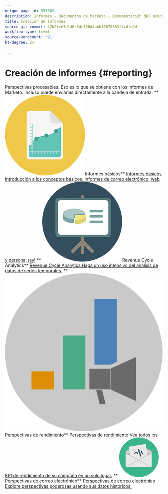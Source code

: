 ```yaml
---
unique-page-id: 557082
description: Informes - Documentos de Marketo - Documentación del producto
title: Creación de informes
source-git-commit: 47b2fee7d146c3dc558d4bbb10070683f4cdfd3d
workflow-type: tm+mt
source-wordcount: '91'
ht-degree: 2%

---
```



# Creación de informes {#reporting}

Perspectivas procesables. Eso es lo que se obtiene con los informes de Marketo. Incluso puede enviarlas directamente a la bandeja de entrada.
** ![Informes básicos](assets/documents-bookmarks-17.png)Informes básicos** [Informes básicos Introducción a los conceptos básicos. Informes de correo electrónico, web y persona, ¡ay!](https://docs.marketo.com/display/DOCS/Basic+Reporting)     ** ![Revenue Cycle Analytics](assets/seo-08.png)Revenue Cycle Analytics** [Revenue Cycle Analytics Haga un uso intensivo del análisis de datos de series temporales.](https://docs.marketo.com/display/DOCS/Revenue+Cycle+Analytics)     ** ![Perspectivas de rendimiento](assets/mpi-for-docs-2x.png)Perspectivas de rendimiento** [Perspectivas de rendimiento Vea todos los KPI de rendimiento de su campaña en un solo lugar.](https://docs.marketo.com/display/DOCS/Marketing+Performance+Insights)     ** ![Perspectivas de correo electrónico](assets/email-insights.png)Perspectivas de correo electrónico** [Perspectivas de correo electrónico Explore perspectivas poderosas usando sus datos históricos.](https://docs.marketo.com/display/DOCS/Email+Insights)